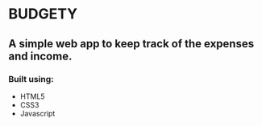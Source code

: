 BUDGETY
=======
## A simple web app to keep track of the expenses and income.

### Built using:
- HTML5
- CSS3
- Javascript